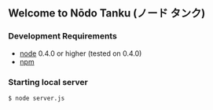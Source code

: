 ## Welcome to Nōdo Tanku (ノード タンク)

### Development Requirements

* [node](https://github.com/ry/node) 0.4.0 or higher (tested on 0.4.0)
* [npm](https://github.com/isaacs/npm)

### Starting local server

	$ node server.js

